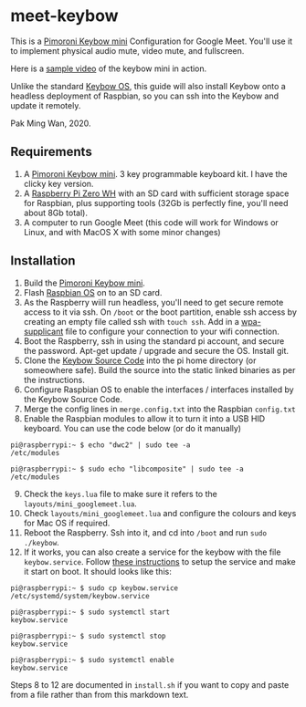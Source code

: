 # meet-keybow
This is a [Pimoroni Keybow mini](https://shop.pimoroni.com/products/keybow-mini-3-key-macro-pad-kit?variant=27890390696019) Configuration for Google Meet.  You'll use it to implement physical audio mute, video mute, and fullscreen.

Here is a [sample video](https://photos.app.goo.gl/YcDdtqavQoTa7pj77) of the keybow mini in action.

Unlike the standard [Keybow OS](https://shop.pimoroni.com/products/raspberry-pi-zero-wh-with-pre-soldered-header), this guide will also install Keybow onto a headless deployment of Raspbian, so you can ssh into the Keybow and update it remotely.

Pak Ming Wan, 2020.

## Requirements
1. A [Pimoroni Keybow mini](https://shop.pimoroni.com/products/keybow-mini-3-key-macro-pad-kit?variant=27890392039507). 3 key programmable keyboard kit. I have the clicky key version.
2. A [Raspberry Pi Zero WH](https://shop.pimoroni.com/products/raspberry-pi-zero-wh-with-pre-soldered-header) with an SD card with sufficient storage space for Raspbian, plus supporting tools (32Gb is perfectly fine, you'll need about 8Gb total).
3. A computer to run Google Meet (this code will work for Windows or Linux, and with MacOS X with some minor changes)

## Installation
1. Build the [Pimoroni Keybow mini](https://learn.pimoroni.com/tutorial/sandyj/assembling-keybow).
2. Flash [Raspbian OS](https://www.raspberrypi.org/software/) on to an SD card.
3. As the Raspberry wiill run headless, you'll need to get secure remote access to it via ssh. On `/boot` or the boot partition, enable ssh access by creating an empty file called ssh with `touch ssh`.  Add in a [wpa-supplicant](https://www.raspberrypi.org/documentation/configuration/wireless/wireless-cli.md) file to configure your connection to your wifi connection.
4. Boot the Raspberry, ssh in using the standard pi account, and secure the password. Apt-get update / upgrade and secure the OS. Install git.
5. Clone the [Keybow Source Code](https://github.com/pimoroni/keybow-firmware) into the pi home directory (or someowhere safe). Build the source into the static linked binaries as per the instructions.
6. Configure Raspbian OS to enable the interfaces / interfaces installed by the Keybow Source Code.
7. Merge the config lines in `merge.config.txt` into the Raspbian `config.txt`
8. Enable the Raspbian modules to allow it to turn it into a USB HID keyboard. You can use the code below (or do it manually)

<code>pi@raspberrypi:~ $ echo "dwc2" | sudo tee -a /etc/modules</code>

<code>pi@raspberrypi:~ $ sudo echo "libcomposite" | sudo tee -a /etc/modules</code>

9. Check the `keys.lua` file to make sure it refers to the `layouts/mini_googlemeet.lua`.
10. Check `layouts/mini_googlemeet.lua` and configure the colours and keys for Mac OS if required.
11. Reboot the Raspberry. Ssh into it, and cd into `/boot` and run `sudo ./keybow`.
12. If it works, you can also create a service for the keybow with the file `keybow.service`. Follow [these instructions](https://www.raspberrypi.org/documentation/linux/usage/systemd.md) to setup the service and make it start on boot. It should looks like this:

<code>pi@raspberrypi:~ $ sudo cp keybow.service /etc/systemd/system/keybow.service</code>

<code>pi@raspberrypi:~ $ sudo systemctl start keybow.service</code>

<code>pi@raspberrypi:~ $ sudo systemctl stop keybow.service</code>

<code>pi@raspberrypi:~ $ sudo systemctl enable keybow.service</code>

Steps 8 to 12 are documented in `install.sh` if you want to copy and paste from a file rather than from this markdown text.